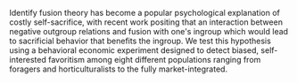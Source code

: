 Identify fusion theory has become a popular psychological explanation of costly self-sacrifice, with recent work positing that an interaction between negative outgroup relations and fusion with one's ingroup which would lead to sacrificial behavior that benefits the ingroup. We test this hypothesis using a behavioral economic experiment designed to detect biased, self-interested favoritism among eight different populations ranging from foragers and horticulturalists to the fully market-integrated.
